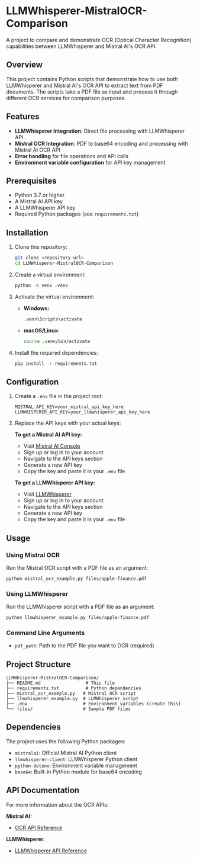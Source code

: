 # LLMWhisperer-MistralOCR-Comparison

A project to compare and demonstrate OCR (Optical Character Recognition) capabilities between LLMWhisperer and Mistral AI's OCR API.

## Overview

This project contains Python scripts that demonstrate how to use both LLMWhisperer and Mistral AI's OCR API to extract text from PDF documents. The scripts take a PDF file as input and process it through different OCR services for comparison purposes.

## Features

- **LLMWhisperer Integration**: Direct file processing with LLMWhisperer API
- **Mistral OCR Integration**: PDF to base64 encoding and processing with Mistral AI OCR API
- **Error handling** for file operations and API calls
- **Environment variable configuration** for API key management

## Prerequisites

- Python 3.7 or higher
- A Mistral AI API key
- A LLMWhisperer API key
- Required Python packages (see `requirements.txt`)

## Installation

1. Clone this repository:

   ```bash
   git clone <repository-url>
   cd LLMWhisperer-MistralOCR-Comparison
   ```

2. Create a virtual environment:

   ```bash
   python -m venv .venv
   ```

3. Activate the virtual environment:

   - **Windows:**
     ```bash
     .venv\Scripts\activate
     ```
   - **macOS/Linux:**
     ```bash
     source .venv/bin/activate
     ```

4. Install the required dependencies:
   ```bash
   pip install -r requirements.txt
   ```

## Configuration

1. Create a `.env` file in the project root:

   ```
   MISTRAL_API_KEY=your_mistral_api_key_here
   LLMWHISPERER_API_KEY=your_llmwhisperer_api_key_here
   ```

2. Replace the API keys with your actual keys:

   **To get a Mistral AI API key:**

   - Visit [Mistral AI Console](https://console.mistral.ai/)
   - Sign up or log in to your account
   - Navigate to the API keys section
   - Generate a new API key
   - Copy the key and paste it in your `.env` file

   **To get a LLMWhisperer API key:**

   - Visit [LLMWhisperer](https://llmwhisperer.unstract.com/)
   - Sign up or log in to your account
   - Navigate to the API keys section
   - Generate a new API key
   - Copy the key and paste it in your `.env` file

## Usage

### Using Mistral OCR

Run the Mistral OCR script with a PDF file as an argument:

```bash
python mistral_ocr_example.py files/apple-finance.pdf
```

### Using LLMWhisperer

Run the LLMWhisperer script with a PDF file as an argument:

```bash
python llmwhisperer_example.py files/apple-finance.pdf
```

### Command Line Arguments

- `pdf_path`: Path to the PDF file you want to OCR (required)

## Project Structure

```
LLMWhisperer-MistralOCR-Comparison/
├── README.md                 # This file
├── requirements.txt          # Python dependencies
├── mistral_ocr_example.py   # Mistral OCR script
├── llmwhisperer_example.py  # LLMWhisperer script
├── .env                     # Environment variables (create this)
└── files/                   # Sample PDF files
```

## Dependencies

The project uses the following Python packages:

- `mistralai`: Official Mistral AI Python client
- `llmwhisperer-client`: LLMWhisperer Python client
- `python-dotenv`: Environment variable management
- `base64`: Built-in Python module for base64 encoding

## API Documentation

For more information about the OCR APIs:

**Mistral AI:**

- [OCR API Reference](https://docs.mistral.ai/capabilities/OCR/document_ai_overview/)

**LLMWhisperer:**

- [LLMWhisperer API Reference](https://docs.unstract.com/llmwhisperer)
